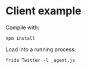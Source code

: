 # Client example

Compile with:

    npm install

Load into a running process:

    frida Twitter -l _agent.js
